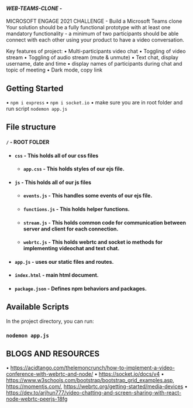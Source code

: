 #### _**WEB-TEAMS-CLONE**_ -
MICROSOFT ENGAGE 2021 CHALLENGE - Build a Microsoft Teams clone
Your solution should be a fully functional prototype with at least one mandatory functionality - a minimum of two participants should be able connect with each other using your product to have a video conversation. 

Key features of project:
•	Multi-participants video chat
•	Toggling of video stream
•	Toggling of audio stream (mute & unmute)
•	Text chat, display username, date and time
•	display names of participants during chat and topic of meeting
•	Dark mode, copy link


## Getting Started
•	`npm i express`
•	`npm i socket.io`
•	make sure you are in root folder and run script `nodemon app.js`

## File structure
#### `/` - ROOT FOLDER
- #### `css` - This holds all of our css files
    - #### `app.css` - This holds styles of our ejs file.
- #### `js` - This holds all of our js files
    - #### `events.js` - This handles some events of our ejs file.
    - #### `functions.js` - This holds helper functions.
    - #### `stream.js` - This holds common code for communication between server and client for each connection.
    - #### `webrtc.js` - This holds webrtc and socket io methods for implementing videochat and text chat.
- #### `app.js` - uses our static files and routes.
- #### `index.html` - main html document.
- #### `package.json` - Defines npm behaviors and packages.

## Available Scripts

In the project directory, you can run:

### `nodemon app.js`

##  BLOGS AND RESOURCES

•	https://acidtango.com/thelemoncrunch/how-to-implement-a-video-conference-with-webrtc-and-node/
•	https://socket.io/docs/v4
•	https://www.w3schools.com/bootstrap/bootstrap_grid_examples.asp, https://momentjs.com/, https://webrtc.org/getting-started/media-devices
•	https://dev.to/arjhun777/video-chatting-and-screen-sharing-with-react-node-webrtc-peerjs-18fg


